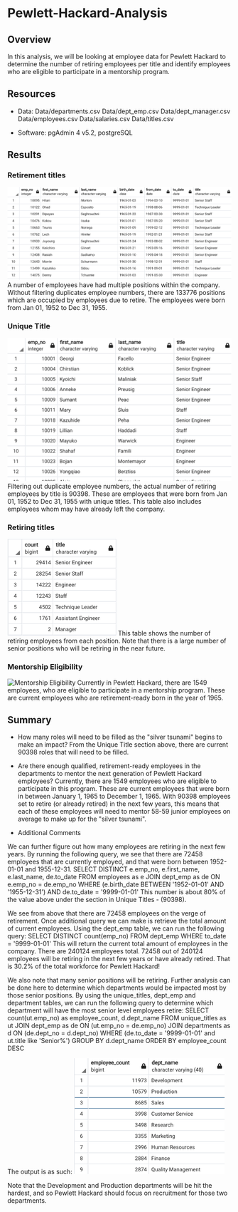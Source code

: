 # Pewlett-Hackard-Analysis

## Overview

In this analysis, we will be looking at employee data for Pewlett Hackard to determine the number of retiring employees per title and identify employees who are eligible to participate in a mentorship program.

## Resources

- Data: Data/departments.csv
		Data/dept_emp.csv
		Data/dept_manager.csv
		Data/employees.csv
		Data/salaries.csv
		Data/titles.csv

- Software: pgAdmin 4 v5.2, postgreSQL

## Results

### Retirement titles
![Retirement Titles](resources/retirement_titles.png) 
A number of employees have had multiple positions within the company. Without filtering duplicates employee numbers, there are 133776 positions which are occupied by employees due to retire. The employees were born from Jan 01, 1952 to Dec 31, 1955.

### Unique Title
![Unique Titles](resources/unique_titles.png)
Filtering out duplicate employee numbers, the actual number of retiring employees by title is 90398. These are employees that were born from Jan 01, 1952 to Dec 31, 1955 with unique titles. This table also includes employees whom may have already left the company.

### Retiring titles
![Retiring Titles](resources/retiring_titles.png)
This table shows the number of retiring employees from each position. Note that there is a large number of senior positions who will be retiring in the near future.

### Mentorship Eligibility
![Mentorship Eligibility](resources/mentorship_elibility.png)
Currently in Pewlett Hackard, there are 1549 employees, who are eligible to participate in a mentorship program. These are current employees who are retirement-ready born in the year of 1965.

## Summary

* How many roles will need to be filled as the "silver tsunami" begins to make an impact?
From the Unique Title section above, there are current 90398 roles that will need to be filled.

* Are there enough qualified, retirement-ready employees in the departments to mentor the next generation of Pewlett Hackard employees?
Currently, there are 1549 employees who are eligible to participate in this program. These are current employees that were born in between January 1, 1965 to December 1, 1965. With 90398 employees set to retire (or already retired) in the next few years, this means that each of these employees will need to mentor 58-59 junior employees on average to make up for the "silver tsunami".

* Additional Comments

We can further figure out how many employees are retiring in the next few years. By running the following query, we see that there are 72458 employees that are currently employed, and that were born between 1952-01-01 and 1955-12-31.
SELECT DISTINCT e.emp_no,
    e.first_name,
	e.last_name,
    de.to_date
FROM employees as e
JOIN dept_emp as de
ON e.emp_no = de.emp_no
WHERE (e.birth_date BETWEEN '1952-01-01' AND '1955-12-31') 
	   AND de.to_date = '9999-01-01'
This number is about 80% of the value above under the section in Unique Titles - (90398).

We see from above that there are 72458 employees on the verge of retirement. Once additional query we can make is retrieve the total amount of current employees. Using the dept_emp table, we can run the following query:
SELECT DISTINCT count(emp_no) 
FROM dept_emp 
WHERE to_date = '9999-01-01'
This will return the current total amount of employees in the company. There are 240124 employees total. 72458 out of 240124 employees will be retiring in the next few years or have already retired. That is 30.2% of the total workforce for Pewlett Hackard!

We also note that many senior positions will be retiring. Further analysis can be done here to determine which departments would be impacted most by those senior positions. By using the unique_titles, dept_emp and department tables, we can run the following query to determine which department will have the most senior level employees retire:
SELECT count(ut.emp_no) as employee_count, 
	d.dept_name
FROM unique_titles as ut
JOIN dept_emp as de
	ON (ut.emp_no = de.emp_no)
JOIN departments as d
	ON (de.dept_no = d.dept_no)
WHERE (de.to_date = '9999-01-01' and ut.title like 'Senior%')
GROUP BY d.dept_name
ORDER BY employee_count DESC

The output is as such:
![Senior Retirement by Department](resources/dept_senior_retiring.png) 

Note that the Development and Production departments will be hit the hardest, and so Pewlett Hackard should focus on recruitment for those two departments.





